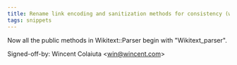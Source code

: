 ```yaml
---
title: Rename link encoding and sanitization methods for consistency (wikitext, 395d75a)
tags: snippets
---
```


Now all the public methods in Wikitext::Parser begin with "Wikitext_parser".

Signed-off-by: Wincent Colaiuta &lt;win@wincent.com&gt;
